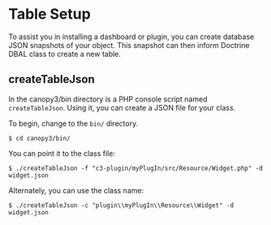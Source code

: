 # Table Setup

To assist you in installing a dashboard or plugin, you can create database JSON snapshots of your object. This snapshot can then inform Doctrine DBAL class to create a new table.

## createTableJson
In the canopy3/bin directory is a PHP console script named ```createTableJson```. Using it, you can create a JSON file for your class.

To begin, change to the ```bin/``` directory.

```
$ cd canopy3/bin/
```

You can point it to the class file:

```
$ ./createTableJson -f "c3-plugin/myPlugIn/src/Resource/Widget.php" -d widget.json
```

Alternately, you can use the class name:
```
$ ./createTableJson -c "plugin\\myPlugIn\\Resource\\Widget" -d widget.json
```